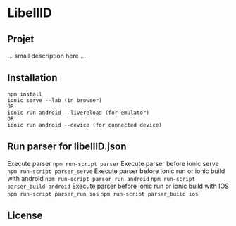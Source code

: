 # LibellID
## Projet
... small description here ...


## Installation
```
npm install
ionic serve --lab (in browser)
OR
ionic run android --livereload (for emulator)
OR
ionic run android --device (for connected device)
```
## Run parser for libellID.json

Execute parser
`npm run-script parser`
Execute parser before ionic serve
`npm run-script parser_serve`
Execute parser before ionic run or ionic build with android
`npm run-script parser_run android`
`npm run-script parser_build android`
Execute parser before ionic run or ionic build with IOS
`npm run-script parser_run ios`
`npm run-script parser_build ios`


## License

